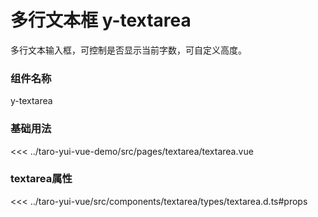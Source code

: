 # 多行文本框 y-textarea

多行文本输入框，可控制是否显示当前字数，可自定义高度。

### 组件名称

y-textarea

### 基础用法

<ClientOnly>
  <demo-block url="/pages/textarea/textarea">
<<< ../taro-yui-vue-demo/src/pages/textarea/textarea.vue  
</demo-block>
</ClientOnly>

### textarea属性

<<< ../taro-yui-vue/src/components/textarea/types/textarea.d.ts#props
